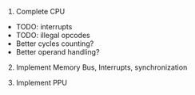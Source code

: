1. Complete CPU
- TODO: interrupts
- TODO: illegal opcodes
- Better cycles counting?
- Better operand handling?

2. Implement Memory Bus, Interrupts, synchronization

3. Implement PPU